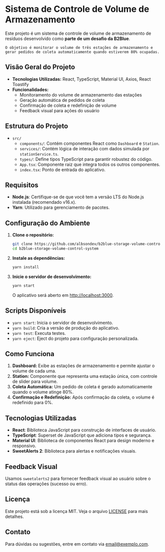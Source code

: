 # Sistema de Controle de Volume de Armazenamento

Este projeto é um sistema de controle de volume de armazenamento de resíduos desenvolvido como **parte de um desafio da B2Blue**.


    O objetivo é monitorar o volume de três estações de armazenamento e gerar pedidos de coleta automaticamente quando estiverem 80% ocupadas.

## Visão Geral do Projeto

- **Tecnologias Utilizadas:** React, TypeScript, Material UI, Axios, React Toastify
- **Funcionalidades:** 
  - Monitoramento do volume de armazenamento das estações
  - Geração automática de pedidos de coleta
  - Confirmação de coleta e redefinição de volume
  - Feedback visual para ações do usuário

## Estrutura do Projeto

- `src/`
  - `components/`: Contém componentes React como `Dashboard` e `Station`.
  - `services/`: Contém lógica de interação com dados simulada por `stationService.ts`.
  - `types/`: Define tipos TypeScript para garantir robustez do código.
  - `App.tsx`: Componente raiz que integra todos os outros componentes.
  - `index.tsx`: Ponto de entrada do aplicativo.

## Requisitos

- **Node.js**: Certifique-se de que você tem a versão LTS do Node.js instalada (recomendado v16.x).
- **Yarn**: Utilizado para gerenciamento de pacotes.

## Configuração do Ambiente

1. **Clone o repositório:**

   ```bash
   git clone https://github.com/albsondev/b2blue-storage-volume-control-system.git
   cd b2blue-storage-volume-control-system
   ```

2. **Instale as dependências:**

   ```bash
   yarn install
   ```

3. **Inicie o servidor de desenvolvimento:**

   ```bash
   yarn start
   ```

   O aplicativo será aberto em [http://localhost:3000](http://localhost:3000).

## Scripts Disponíveis

- `yarn start`: Inicia o servidor de desenvolvimento.
- `yarn build`: Cria a versão de produção do aplicativo.
- `yarn test`: Executa testes.
- `yarn eject`: Eject do projeto para configuração personalizada.

## Como Funciona

1. **Dashboard:** Exibe as estações de armazenamento e permite ajustar o volume de cada uma.
2. **Station:** Componente que representa uma estação única, com controle de slider para volume.
3. **Coleta Automática:** Um pedido de coleta é gerado automaticamente quando o volume atinge 80%.
4. **Confirmação e Redefinição:** Após confirmação da coleta, o volume é redefinido para 0%.

## Tecnologias Utilizadas

- **React**: Biblioteca JavaScript para construção de interfaces de usuário.
- **TypeScript**: Superset de JavaScript que adiciona tipos e segurança.
- **Material UI**: Biblioteca de componentes React para design moderno e responsivo.
- **SweetAlerts 2**: Biblioteca para alertas e notificações visuais.

## Feedback Visual

Usamos `sweetalerts2` para fornecer feedback visual ao usuário sobre o status das operações (sucesso ou erro).

## Licença

Este projeto está sob a licença MIT. Veja o arquivo [LICENSE](LICENSE) para mais detalhes.

## Contato

Para dúvidas ou sugestões, entre em contato via [email@exemplo.com](mailto:albsondev@outlook.com).